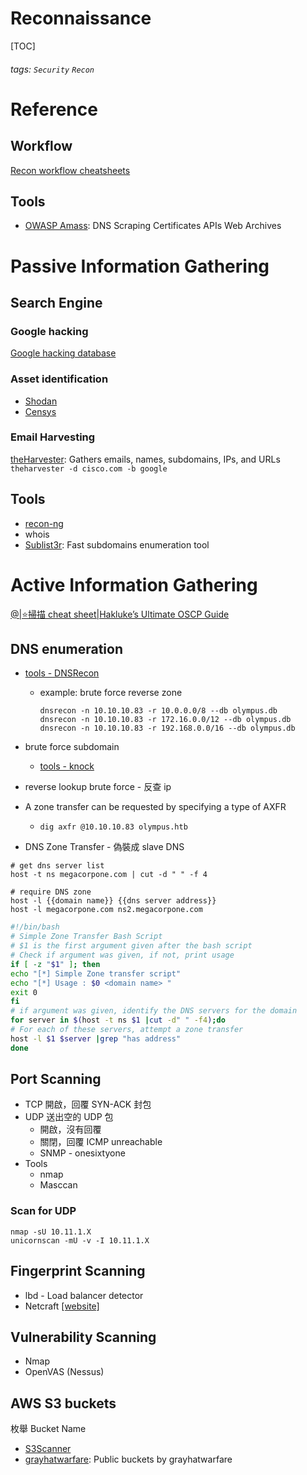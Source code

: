 # Reconnaissance
[TOC]
###### tags: `Security` `Recon`

# Reference
## Workflow
[Recon workflow cheatsheets](https://pentester.land/cheatsheets/2019/03/25/compilation-of-recon-workflows.html#osint-domain-name-by-thegelios)

## Tools
* [OWASP Amass](https://github.com/OWASP/Amass): DNS Scraping Certificates APIs Web Archives

# Passive Information Gathering

## Search Engine
### Google hacking
[Google hacking database](https://www.exploit-db.com/google-hacking-database)

### Asset identification
* [Shodan](https://www.shodan.io/)
* [Censys](https://censys.io/)

### Email Harvesting
[theHarvester](https://github.com/laramies/theHarvester): Gathers emails, names, subdomains, IPs, and URLs
`theharvester -d cisco.com -b google`

## Tools
* [recon-ng](https://github.com/lanmaster53/recon-ng)
* whois
* [Sublist3r](https://github.com/aboul3la/Sublist3r): Fast subdomains enumeration tool

# Active Information Gathering

[@|⭐掃描 cheat sheet|Hakluke’s Ultimate OSCP Guide](https://medium.com/@hakluke/haklukes-ultimate-oscp-guide-part-3-practical-hacking-tips-and-tricks-c38486f5fc97)

## DNS enumeration
* [tools - DNSRecon](https://github.com/darkoperator/dnsrecon)
    * example: brute force reverse zone
        ```
        dnsrecon -n 10.10.10.83 -r 10.0.0.0/8 --db olympus.db
        dnsrecon -n 10.10.10.83 -r 172.16.0.0/12 --db olympus.db
        dnsrecon -n 10.10.10.83 -r 192.168.0.0/16 --db olympus.db
        ```

* brute force subdomain
    * [tools - knock](https://github.com/guelfoweb/knock)
* reverse lookup brute force - 反查 ip

* A zone transfer can be requested by specifying a type of AXFR
    * `dig axfr @10.10.10.83 olympus.htb`
    
* DNS Zone Transfer - 偽裝成 slave DNS
```
# get dns server list
host -t ns megacorpone.com | cut -d " " -f 4

# require DNS zone
host -l {{domain name}} {{dns server address}}
host -l megacorpone.com ns2.megacorpone.com
```
``` BASH
#!/bin/bash
# Simple Zone Transfer Bash Script
# $1 is the first argument given after the bash script
# Check if argument was given, if not, print usage
if [ -z "$1" ]; then
echo "[*] Simple Zone transfer script"
echo "[*] Usage : $0 <domain name> "
exit 0
fi
# if argument was given, identify the DNS servers for the domain
for server in $(host -t ns $1 |cut -d" " -f4);do
# For each of these servers, attempt a zone transfer
host -l $1 $server |grep "has address"
done
```


## Port Scanning
* TCP
    開啟，回覆 SYN-ACK 封包
* UDP
    送出空的 UDP 包
    * 開啟，沒有回覆
    * 關閉，回覆 ICMP unreachable
    * SNMP - onesixtyone
* Tools
    * nmap
    * Masccan
### Scan for UDP
```
nmap -sU 10.11.1.X
unicornscan -mU -v -I 10.11.1.X
```

## Fingerprint Scanning
* lbd - Load balancer detector
* Netcraft [[website]](https://toolbar.netcraft.com/site_report?url=wildfoo.tw)

## Vulnerability Scanning
+ Nmap
+ OpenVAS (Nessus)

## AWS S3 buckets
枚舉 Bucket Name
 * [S3Scanner](https://github.com/sa7mon/S3Scanner)
 * [grayhatwarfare](https://buckets.grayhatwarfare.com/): Public buckets by grayhatwarfare

